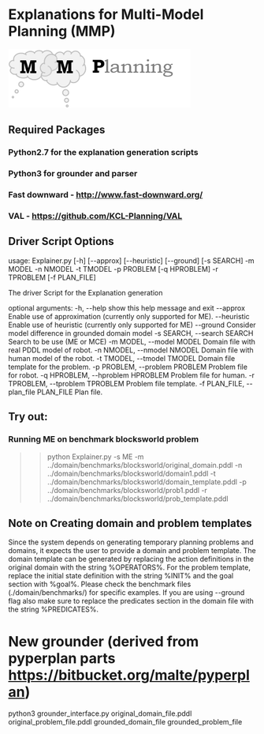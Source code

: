 # Explanations for Multi-Model Planning (MMP)
![alt tag](logo.png)

## Required Packages
### Python2.7 for the explanation generation scripts
### Python3 for grounder and parser
### Fast downward - http://www.fast-downward.org/
### VAL - https://github.com/KCL-Planning/VAL

## Driver Script Options
>>
usage: Explainer.py [-h] [--approx] [--heuristic] [--ground] [-s SEARCH] -m
                    MODEL -n NMODEL -t TMODEL -p PROBLEM [-q HPROBLEM] -r
                    TPROBLEM [-f PLAN_FILE]

The driver Script for the Explanation generation

optional arguments:
  -h, --help            show this help message and exit
  --approx              Enable use of approximation (currently only supported
                        for ME).
  --heuristic           Enable use of heuristic (currently only supported for
                        ME)
  --ground              Consider model difference in grounded domain model
  -s SEARCH, --search SEARCH
                        Search to be use (ME or MCE)
  -m MODEL, --model MODEL
                        Domain file with real PDDL model of robot.
  -n NMODEL, --nmodel NMODEL
                        Domain file with human model of the robot.
  -t TMODEL, --tmodel TMODEL
                        Domain file template for the problem.
  -p PROBLEM, --problem PROBLEM
                        Problem file for robot.
  -q HPROBLEM, --hproblem HPROBLEM
                        Problem file for human.
  -r TPROBLEM, --tproblem TPROBLEM
                        Problem file template.
  -f PLAN_FILE, --plan_file PLAN_FILE
                        Plan file.


## Try out:
### Running ME on benchmark blocksworld problem
>> python Explainer.py -s ME -m ../domain/benchmarks/blocksworld/original_domain.pddl -n ../domain/benchmarks/blocksworld/domain1.pddl -t ../domain/benchmarks/blocksworld/domain_template.pddl -p  ../domain/benchmarks/blocksworld/prob1.pddl -r ../domain/benchmarks/blocksworld/prob_template.pddl
## Note on Creating domain and problem templates
Since the system depends on generating temporary planning problems and domains, it expects the user to provide a domain and problem template. The domain template can be generated by replacing the action definitions in the original domain with the string %OPERATORS%. For the problem template, replace the initial state definition with the string %INIT% and the goal section with %goal%. Please check the benchmark files (./domain/benchmarks/) for specific examples. If you are using --ground flag also make sure to replace the predicates section in the domain file with the string %PREDICATES%.
# New grounder (derived from pyperplan parts https://bitbucket.org/malte/pyperplan)
python3  grounder_interface.py original_domain_file.pddl original_problem_file.pddl grounded_domain_file grounded_problem_file

